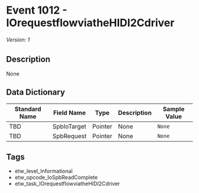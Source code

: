 # Event 1012 - IOrequestflowviatheHIDI2Cdriver
###### Version: 1

## Description
None

## Data Dictionary
|Standard Name|Field Name|Type|Description|Sample Value|
|---|---|---|---|---|
|TBD|SpbIoTarget|Pointer|None|`None`|
|TBD|SpbRequest|Pointer|None|`None`|

## Tags
* etw_level_Informational
* etw_opcode_IoSpbReadComplete
* etw_task_IOrequestflowviatheHIDI2Cdriver